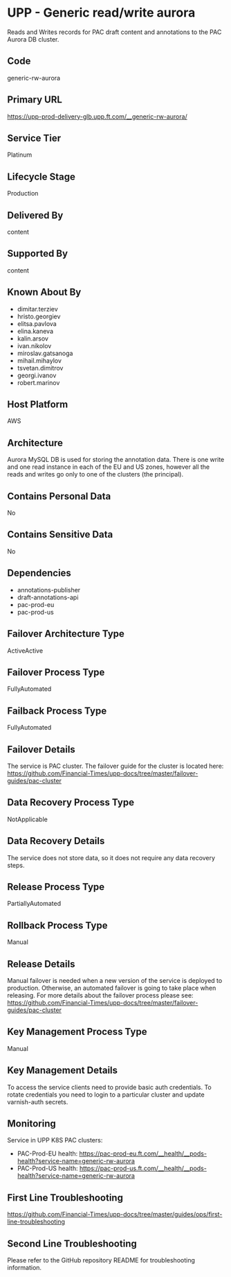 # UPP - Generic read/write aurora

Reads and Writes records for PAC draft content and annotations to the PAC Aurora DB cluster.

## Code

generic-rw-aurora

## Primary URL

<https://upp-prod-delivery-glb.upp.ft.com/__generic-rw-aurora/>

## Service Tier

Platinum

## Lifecycle Stage

Production

## Delivered By

content

## Supported By

content

## Known About By

- dimitar.terziev
- hristo.georgiev
- elitsa.pavlova
- elina.kaneva
- kalin.arsov
- ivan.nikolov
- miroslav.gatsanoga
- mihail.mihaylov
- tsvetan.dimitrov
- georgi.ivanov
- robert.marinov

## Host Platform

AWS

## Architecture

Aurora MySQL DB is used for storing the annotation data. There is one write and one read instance in each of the EU and 
US zones, however all the reads and writes go only to one of the clusters (the principal).

## Contains Personal Data

No

## Contains Sensitive Data

No

## Dependencies

- annotations-publisher
- draft-annotations-api
- pac-prod-eu
- pac-prod-us

## Failover Architecture Type

ActiveActive

## Failover Process Type

FullyAutomated

## Failback Process Type

FullyAutomated

## Failover Details

The service is PAC cluster.
The failover guide for the cluster is located here:
<https://github.com/Financial-Times/upp-docs/tree/master/failover-guides/pac-cluster>

## Data Recovery Process Type

NotApplicable

## Data Recovery Details

The service does not store data, so it does not require any data recovery steps.

## Release Process Type

PartiallyAutomated

## Rollback Process Type

Manual

## Release Details

Manual failover is needed when a new version of
the service is deployed to production.
Otherwise, an automated failover is going to take place when releasing.
For more details about the failover process please see: <https://github.com/Financial-Times/upp-docs/tree/master/failover-guides/pac-cluster>

## Key Management Process Type

Manual

## Key Management Details

To access the service clients need to provide basic auth credentials.
To rotate credentials you need to login to a particular cluster and update varnish-auth secrets.

## Monitoring

Service in UPP K8S PAC clusters:

- PAC-Prod-EU health: <https://pac-prod-eu.ft.com/__health/__pods-health?service-name=generic-rw-aurora>
- PAC-Prod-US health: <https://pac-prod-us.ft.com/__health/__pods-health?service-name=generic-rw-aurora>

## First Line Troubleshooting

<https://github.com/Financial-Times/upp-docs/tree/master/guides/ops/first-line-troubleshooting>

## Second Line Troubleshooting

Please refer to the GitHub repository README for troubleshooting information.

